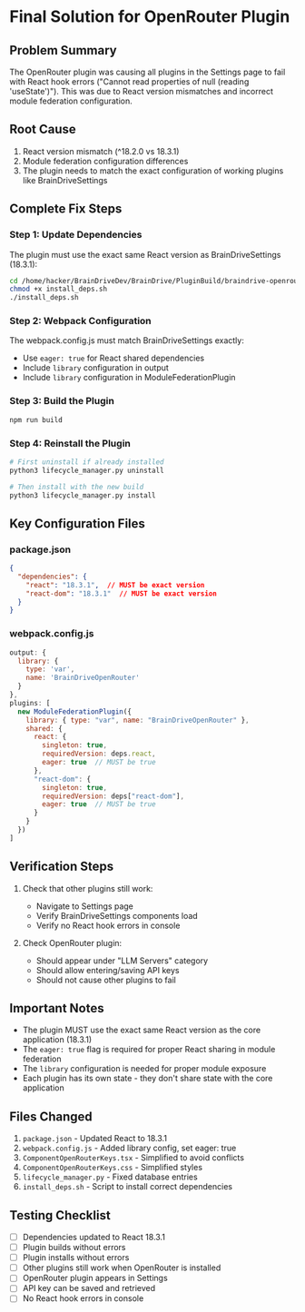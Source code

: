 # Final Solution for OpenRouter Plugin

## Problem Summary
The OpenRouter plugin was causing all plugins in the Settings page to fail with React hook errors ("Cannot read properties of null (reading 'useState')"). This was due to React version mismatches and incorrect module federation configuration.

## Root Cause
1. React version mismatch (^18.2.0 vs 18.3.1)
2. Module federation configuration differences
3. The plugin needs to match the exact configuration of working plugins like BrainDriveSettings

## Complete Fix Steps

### Step 1: Update Dependencies
The plugin must use the exact same React version as BrainDriveSettings (18.3.1):

```bash
cd /home/hacker/BrainDriveDev/BrainDrive/PluginBuild/braindrive-openrouter-plugin
chmod +x install_deps.sh
./install_deps.sh
```

### Step 2: Webpack Configuration
The webpack.config.js must match BrainDriveSettings exactly:
- Use `eager: true` for React shared dependencies
- Include `library` configuration in output
- Include `library` configuration in ModuleFederationPlugin

### Step 3: Build the Plugin
```bash
npm run build
```

### Step 4: Reinstall the Plugin
```bash
# First uninstall if already installed
python3 lifecycle_manager.py uninstall

# Then install with the new build
python3 lifecycle_manager.py install
```

## Key Configuration Files

### package.json
```json
{
  "dependencies": {
    "react": "18.3.1",  // MUST be exact version
    "react-dom": "18.3.1"  // MUST be exact version
  }
}
```

### webpack.config.js
```javascript
output: {
  library: {
    type: 'var',
    name: 'BrainDriveOpenRouter'
  }
},
plugins: [
  new ModuleFederationPlugin({
    library: { type: "var", name: "BrainDriveOpenRouter" },
    shared: {
      react: { 
        singleton: true,
        requiredVersion: deps.react,
        eager: true  // MUST be true
      },
      "react-dom": { 
        singleton: true,
        requiredVersion: deps["react-dom"],
        eager: true  // MUST be true
      }
    }
  })
]
```

## Verification Steps

1. Check that other plugins still work:
   - Navigate to Settings page
   - Verify BrainDriveSettings components load
   - Verify no React hook errors in console

2. Check OpenRouter plugin:
   - Should appear under "LLM Servers" category
   - Should allow entering/saving API keys
   - Should not cause other plugins to fail

## Important Notes

- The plugin MUST use the exact same React version as the core application (18.3.1)
- The `eager: true` flag is required for proper React sharing in module federation
- The `library` configuration is needed for proper module exposure
- Each plugin has its own state - they don't share state with the core application

## Files Changed

1. `package.json` - Updated React to 18.3.1
2. `webpack.config.js` - Added library config, set eager: true
3. `ComponentOpenRouterKeys.tsx` - Simplified to avoid conflicts
4. `ComponentOpenRouterKeys.css` - Simplified styles
5. `lifecycle_manager.py` - Fixed database entries
6. `install_deps.sh` - Script to install correct dependencies

## Testing Checklist

- [ ] Dependencies updated to React 18.3.1
- [ ] Plugin builds without errors
- [ ] Plugin installs without errors
- [ ] Other plugins still work when OpenRouter is installed
- [ ] OpenRouter plugin appears in Settings
- [ ] API key can be saved and retrieved
- [ ] No React hook errors in console
